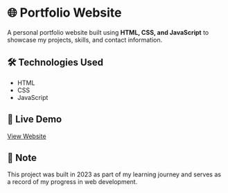 # 🌐 Portfolio Website

A personal portfolio website built using **HTML, CSS, and JavaScript** to showcase my projects, skills, and contact information.

## 🛠️ Technologies Used

- HTML
- CSS
- JavaScript

## 🚀 Live Demo

[View Website](https://prajwal-tarpe.github.io/Portfolio/#hero)

## 📌 Note

This project was built in 2023 as part of my learning journey and serves as a record of my progress in web development.
